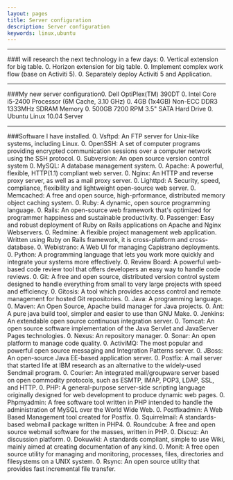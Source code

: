 ```yaml
---
layout: pages
title: Server configuration
description: Server configuration
keywords: linux,ubuntu
---
```


___
###I will research the next technology in a few days:
0. Vertical extension for big table.
0. Horizon extension for big table.
0. Implement complex work flow (base on Activiti 5).
0. Separately deploy Activiti 5 and Application.

___
###My new server configuration0. Dell OptiPlex(TM) 390DT
0. Intel Core i5-2400 Processor (6M Cache, 3.10 GHz)
0. 4GB (1x4GB) Non-ECC DDR3 1333MHz SDRAM Memory
0. 500GB 7200 RPM 3.5" SATA Hard Drive
0. Ubuntu Linux 10.04 Server

___
###Software I have installed.
0. Vsftpd: An FTP server for Unix-like systems, including Linux.
0. OpenSSH: A set of computer programs providing encrypted communication sessions over a computer network using the SSH protocol.
0. Subversion: An open source version control system
0. MySQL: A database management system.
0. Apache: A powerful, flexible, HTTP(1.1) compliant web server.
0. Nginx: An HTTP and reverse proxy server, as well as a mail proxy server.
0. Lighttpd: A Security, speed, compliance, flexibility and lightweight open-source web server.
0. Memcached: A free and open source, high-prformance, distributed memory object caching system.
0. Ruby: A dynamic, open source programming language.
0. Rails: An open-source web framework that's optimized for programmer happiness and sustainable productivity.
0. Passenger: Easy and robust deployment of Ruby on Rails applications on Apache and Nginx Webservers.
0. Redmine: A flexible project management web application. Written using Ruby on Rails framework, it is cross-platform and cross-database.
0. Webistrano: A Web UI for managing Capistrano deployments.
0. Python: A programming language that lets you work more quickly and integrate your systems more effectively.
0. Review Board: A powerful web-based code review tool that offers developers an easy way to handle code reviews.
0. Git: A free and open source, distributed version control system designed to handle everything from small to very large projects with speed and efficiency.
0. Gitosis: A tool which provides access control and remote management for hosted Git repositories.
0. Java: A programming language.
0. Maven: An Open Source, Apache build manager for Java projects.
0. Ant: A pure java build tool, simpler and easier to use than GNU Make.
0. Jenkins: An extendable open source continuous integration server.
0. Tomcat: An open source software implementation of the Java Servlet and JavaServer Pages technologies.
0. Nexus: An repository manager.
0. Sonar: An open platform to manage code quality.
0. ActiviMQ: The most popular and powerful open source messaging and Integration Patterns server.
0. JBoss: An open-source Java EE-based application server.
0. Postfix: A mail server that started life at IBM research as an alternative to the widely-used Sendmail program.
0. Courier: An integrated mail/groupware server based on open commodity protocols, such as ESMTP, IMAP, POP3, LDAP, SSL, and HTTP.
0. PHP: A general-purpose server-side scripting language originally designed for web development to produce dynamic web pages.
0. Phpmyadmin: A free software tool written in PHP intended to handle the administration of MySQL over the World Wide Web.
0. Postfixadmin: A Web Based Management tool created for Postfix.
0. Squirrelmail: A standards-based webmail package written in PHP4.
0. Roundcube: A free and open source webmail software for the masses, written in PHP.
0. Discuz: An discussion platform.
0. Dokuwiki: A standards compliant, simple to use Wiki, mainly aimed at creating documentation of any kind.
0. Monit: A free open source utility for managing and monitoring, processes, files, directories and filesystems on a UNIX system.
0. Rsync: An open source utility that provides fast incremental file transfer.
